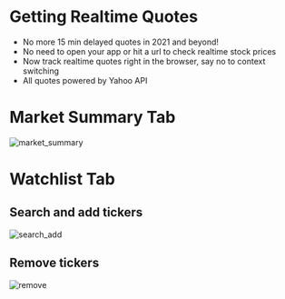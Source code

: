 # Getting Realtime Quotes

- No more 15 min delayed quotes in 2021 and beyond!
- No need to open your app or hit a url to check realtime stock prices
- Now track realtime quotes right in the browser, say no to context switching
- All quotes powered by Yahoo API

# Market Summary Tab
![market_summary](https://user-images.githubusercontent.com/10058508/101962509-5f237280-3bda-11eb-9779-b89a54c3483a.png)


# Watchlist Tab

## Search and add tickers
![search_add](https://user-images.githubusercontent.com/10058508/101962511-5fbc0900-3bda-11eb-833a-cba1bc8ced49.png)

## Remove tickers
![remove](https://user-images.githubusercontent.com/10058508/101962528-68acda80-3bda-11eb-94c9-9fd883198e42.png)
